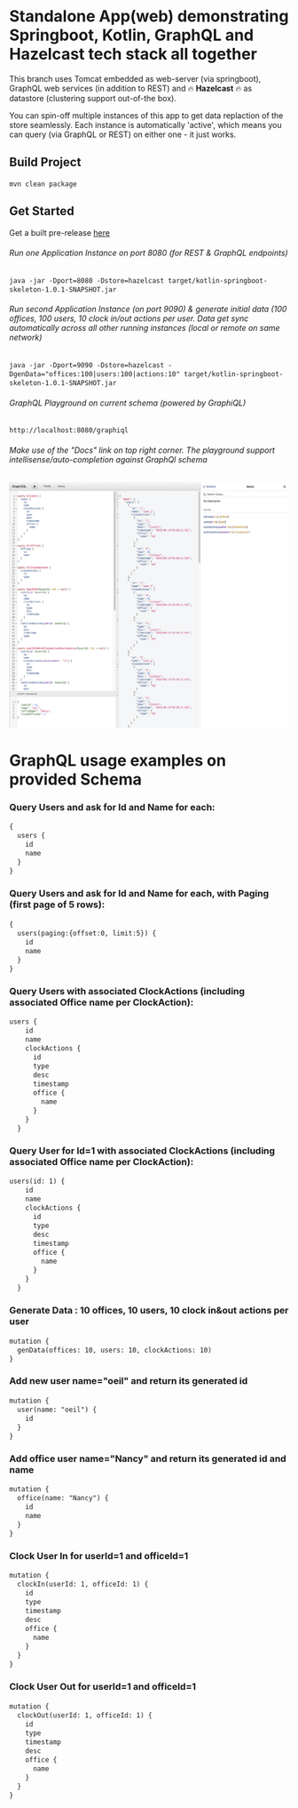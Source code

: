 # Standalone App(web) demonstrating Springboot, Kotlin, GraphQL and Hazelcast tech stack all together

This branch uses Tomcat embedded as web-server (via springboot), GraphQL web services (in addition to REST) and :fire: **Hazelcast** :fire: as datastore (clustering support out-of-the box).

You can spin-off multiple instances of this app to get data replaction of the store seamlessly. Each instance is automatically 'active', which means you can query (via GraphQL or REST) on either one - it just works.

## Build Project
```
mvn clean package
```
## Get Started
Get a built pre-release [here](https://github.com/oeil/kotlin-springboot-skeleton/releases/tag/untagged-7b3d510a25eaa7bfbe71)

###### Run one Application Instance on port 8080 (for REST & GraphQL endpoints)
```
java -jar -Dport=8080 -Dstore=hazelcast target/kotlin-springboot-skeleton-1.0.1-SNAPSHOT.jar
```

###### Run second Application Instance (on port 9090) & generate initial data (100 offices, 100 users, 10 clock in/out actions per user. Data get sync automatically across all other running instances (local or remote on same network)
```
java -jar -Dport=9090 -Dstore=hazelcast -DgenData="offices:100|users:100|actions:10" target/kotlin-springboot-skeleton-1.0.1-SNAPSHOT.jar
```

###### GraphQL Playground on current schema (powered by GraphiQL)
```
http://localhost:8080/graphiql
```
###### Make use of the "Docs" link on top right corner. The playground support intellisense/auto-completion against GraphQl schema
![Image of Graphiql](./graphiql-sample01.png)


# GraphQL usage examples on provided Schema
### Query Users and ask for Id and Name for each:
```
{
  users {
    id
    name
  }
}
```

### Query Users and ask for Id and Name for each, with Paging (first page of 5 rows):
```
{
  users(paging:{offset:0, limit:5}) {
    id
    name
  }
}
```

### Query Users with associated ClockActions (including associated Office name per ClockAction):
```
users {
    id
    name
    clockActions {
      id
      type
      desc
      timestamp
      office {
        name
      }
    }
  }
```

### Query User for Id=1 with associated ClockActions (including associated Office name per ClockAction):
```
users(id: 1) {
    id
    name
    clockActions {
      id
      type
      desc
      timestamp
      office {
        name
      }
    }
  }
```

### Generate Data : 10 offices, 10 users, 10 clock in&out actions per user
```
mutation {
  genData(offices: 10, users: 10, clockActions: 10)
}
```

### Add new user name="oeil" and return its generated id
```
mutation {
  user(name: "oeil") {
    id
  }
}
```

### Add office user name="Nancy" and return its generated id and name
```
mutation {
  office(name: "Nancy") {
    id
    name
  }
}
```

### Clock User In for userId=1 and officeId=1
```
mutation {
  clockIn(userId: 1, officeId: 1) {
    id
    type
    timestamp
    desc
    office {
      name
    }
  }
}
```
### Clock User Out for userId=1 and officeId=1
```
mutation {
  clockOut(userId: 1, officeId: 1) {
    id
    type
    timestamp
    desc
    office {
      name
    }
  }
}
```
